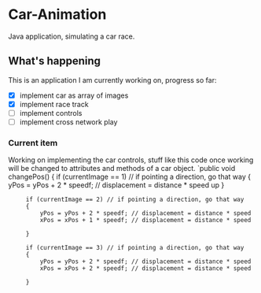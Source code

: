 # Car-Animation
Java application, simulating a car race.

## What's happening
This is an application I am currently working on, progress so far:
- [x] implement car as array of images
- [x] implement race track
- [ ] implement controls
- [ ] implement cross network play

### Current item
Working on implementing the car controls, stuff like this code once working will be changed to attributes and methods of a car object.
`public void changePos()
    {
         if (currentImage == 1) // if pointing a direction, go that way 
         {
             yPos = yPos + 2 * speedf; // displacement = distance * speed     up
         }
         
         if (currentImage == 2) // if pointing a direction, go that way 
         {
             yPos = yPos + 2 * speedf; // displacement = distance * speed
             xPos = xPos + 1 * speedf; // displacement = distance * speed

         }
         
         if (currentImage == 3) // if pointing a direction, go that way 
         {
             yPos = yPos + 2 * speedf; // displacement = distance * speed
             xPos = xPos + 2 * speedf; // displacement = distance * speed

         }
